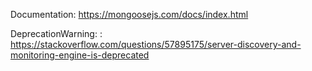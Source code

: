 Documentation: https://mongoosejs.com/docs/index.html

DeprecationWarning: : https://stackoverflow.com/questions/57895175/server-discovery-and-monitoring-engine-is-deprecated

